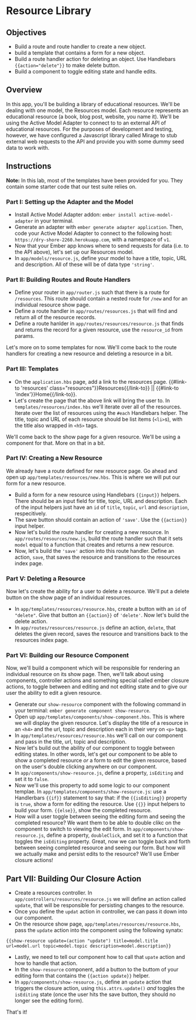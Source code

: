 # Resource Library

## Objectives

* Build a route and route handler to create a new object. 
* build a template that contains a form for a new object.
* Build a route handler action for deleting an object. Use Handlebars `{{action="delete"}}` to make delete button. 
* Build a component to toggle editing state and handle edits.  


## Overview

In this app, you'll be building a library of educational resources. We'll be dealing with one model, the Resources model. Each resource represents an educational resource (a book, blog post, website, you name it). We'll be using the Active Model Adapter to connect to to an external API of educational resources. For the purposes of development and testing, however, we have configured a Javascript library called Mirage to stub external web requests to the API and provide you with some dummy seed data to work with. 

## Instructions

**Note:** In this lab, most of the templates have been provided for you. They contain some starter code that our test suite relies on. 

### Part I: Setting up the Adapter and the Model

* Install Active Model Adapter addon: `ember install active-model-adapter` in your terminal. 
* Generate an adapter with `ember generate adapter application`. Then, code your Active Model Adapter to connect to the following host: `https://dry-shore-2260.herokuapp.com`, with a namespace of `v1`.
* Now that your Ember app knows where to send requests for data (i.e. to the API above), let's set up our Resources model. 
* In `app/models/resource.js`, define your model to have a title, topic, URL and description. All of these will be of data type `'string'`.

### Part II: Building Routes and Route Handlers

* Define your router in `app/router.js` such that there is a route for `/resources`. This route should contain a nested route for `/new` and for an individual resource show page. 
* Define a route handler in `app/routes/resources.js` that will find and return all of the resource records. 
* Define a route hanlder in `app/routes/resources/resource.js` that finds and returns the record for a given resource, use the `resource_id` from params. 

Let's more on to some templates for now. We'll come back to the route handlers for creating a new resource and deleting a resource in a bit. 

### Part III: Templates

* On the `application.hbs` page, add a link to the resources page. 
{{#link-to 'resources' class="resources"}}Resources{{/link-to}} || {{#link-to 'index'}}Home{{/link-to}}.
* Let's create the page that the above link will bring the user to. In `templates/resources/index.hbs` we'll iterate over all of the resources. Iterate over the list of resources using the `#each` Handlebars helper. The title, topic and URL of each resource should be list items (`<li>`s), with the title also wrapped in `<h5>` tags. 

We'll come back to the show page for a given resource. We'll be using a component for that. More on that in a bit. 

### Part IV: Creating a New Resource

We already have a route defined for new resource page. Go ahead and open up `app/templates/resources/new.hbs`. This is where we will put our form for a new resource. 

* Build a form for a new resource using Handlebars `{{input}}` helpers. There should be an input field for title, topic, URL and description. Each of the input helpers just have an `id` of `title`, `topic`, `url` and `description`, respecitively. 
* The save button should contain an action of `'save'`. Use the `{{action}}` input helper. 
* Now let's build the route handler for creating a new resource. In `app/routes/resources/new.js`, build the route handler such that it sets `model` equal to a function that creates and returns a new resource. 
* Now, let's build the `'save'` action into this route handler. Define an action, `save`, that saves the resource and transitions to the resources index page. 

### Part V: Deleting a Resource

Now let's create the ability for a user to delete a resource. We'll put a delete button on the show page of an individual resources. 

* In `app/templates/resources/resource.hbs`, create a button with an `id` of `"delete"`. Give that button an `{{action}}` of `'delete'`. Now let's build the delete action. 
* In `app/routes/resources/resource.js` define an action, `delete`, that deletes the given record, saves the resource and transitions back to the resources index page. 

### Part VI: Building our Resource Component

Now, we'll build a component which will be responsible for rendering an individual resource on its show page. Then, we'll talk about using components, controller actions and something special called ember closure actions, to toggle between and editing and not editing state and to give our user the ability to edit a given resource.

* Generate our `show-resource` component with the following command in your terminal: `ember generate component show-resource`. 
* Open up `app/templates/components/show-component.hbs`. This is where we will display the given resource. Let's display the title of a resource in an `<h4>` and the url, topic and description each in their very on `<p>` tags. 
* In `app/templates/resources/resource.hbs` we'll call on our component and pass in the title, url, topic and description. 
* Now let's build out the ability of our component to toggle between editing states. In other words, let's get our component to be able to show a completed resource *or* a form to edit the given resource, based on the user's double clicking anywhere on our component. 
* In `app/components/show-resource.js`, define a property, `isEditing` and set it to `false`. 
* Now we'll use this property to add some logic to our component templae. In `app/templates/components/show-resource.js`: use a Handlerbars `{{if}}` statement to say that: if the `{{isEditing}}` property is `true`, show a form for editing the resource. Use `{{}}` input helpers to build your form. `{{else}}`, show the completed resource. 
* How will a user toggle between seeing the editing form and seeing the completed resource? We want them to be able to double clikc on the component to switch to viewing the edit form. In `app/components/show-resource.js`, define a property, `doubleClick`, and set it to a function that toggles the `isEditing` property. Great, now we can toggle back and forth between seeing completed resource and seeing our form. But how will we actually make and persist edits to the resource? We'll use Ember closure actions!


## Part VII: Building Our Closure Action

* Create a resources controller. In `app/controllers/resources/resource.js` we will define an action called `update`, that will be responsible for persisting changes to the resource.
* Once you define the `updat` action in controller, we can pass it down into our component. 
* On the resource show page, `app/templates/resources/resource.hbs`, pass the `update` action into the component using the following synatx:

```
{{show-resource update=(action "update") title=model.title url=model.url topic=model.topic description=model.description}}
```

* Lastly, we need to tell our component how to call that `upate` action and how to handle that action. 
* In the `show-resource` component, add a button to the buttom of your editing form that contains the `{{action update}}` helper. 
* In `app/components/show-resource.js`, define an `update` action that triggers the closure action, using `this.attrs.update()` *and* toggles the `isEditing` state (once the user hits the save button, they should no longer see the editing form).

That's it!
























